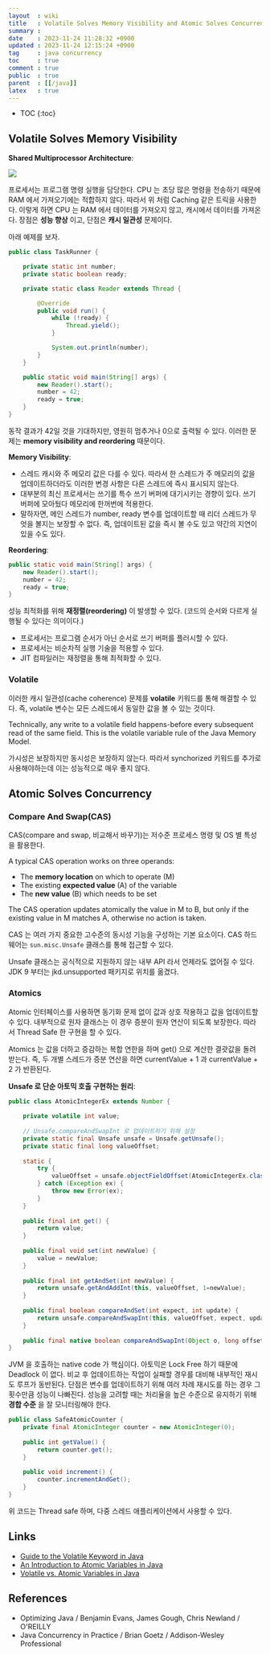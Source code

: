 ```yaml
---
layout  : wiki
title   : Volatile Solves Memory Visibility and Atomic Solves Concurrency
summary : 
date    : 2023-11-24 11:28:32 +0900
updated : 2023-11-24 12:15:24 +0900
tag     : java concurrency
toc     : true
comment : true
public  : true
parent  : [[/java]]
latex   : true
---
```

* TOC
{:toc}

## Volatile Solves Memory Visibility

__Shared Multiprocessor Architecture__:

![](/resource/wiki/java-atomic/cache-memory.png)

프로세서는 프로그램 명령 실행을 담당한다. CPU 는 초당 많은 명령을 전송하기 때문에 RAM 에서 가져오기에는 적합하지 않다.
따라서 위 처럼 Caching 같은 트릭을 사용한다. 이렇게 하면 CPU 는 RAM 에서 데이터를 가져오지 않고, 캐시에서 데이터를 가져온다.
장점은 __성능 향상__ 이고, 단점은 __캐시 일관성__ 문제이다.

아래 예제를 보자.

```java
public class TaskRunner {

    private static int number;
    private static boolean ready;

    private static class Reader extends Thread {

        @Override
        public void run() {
            while (!ready) {
                Thread.yield();
            }

            System.out.println(number);
        }
    }

    public static void main(String[] args) {
        new Reader().start();
        number = 42;
        ready = true;
    }
}
```

동작 결과가 42일 것을 기대하지만, 영원히 멈추거나 0으로 출력될 수 있다. 이러한 문제는 __memory visibility and reordering__ 때문이다.

__Memory Visibility__:
- 스레드 캐시와 주 메모리 값은 다를 수 있다. 따라서 한 스레드가 주 메모리의 값을 업데이트하더라도 이러한 변경 사항은 다른 스레드에 즉시 표시되지 않는다.
- 대부분의 최신 프로세서는 쓰기를 특수 쓰기 버퍼에 대기시키는 경향이 있다. 쓰기 버퍼에 모아뒀다 메모리에 한꺼번에 적용한다.
- 말하자면, 메인 스레드가 number, ready 변수를 업데이트할 때 리더 스레드가 무엇을 볼지는 보장할 수 없다. 즉, 업데이트된 값을 즉시 볼 수도 있고 약간의 지연이 있을 수도 있다.

__Reordering__:

```java
public static void main(String[] args) { 
    new Reader().start();
    number = 42; 
    ready = true; 
}
```

성능 최적화를 위해 __재정렬(reordering)__ 이 발생할 수 있다. (코드의 순서와 다르게 실행될 수 있다는 의미이다.)

- 프로세서는 프로그램 순서가 아닌 순서로 쓰기 버퍼를 플러시할 수 있다. 
- 프로세서는 비순차적 실행 기술을 적용할 수 있다. 
- JIT 컴파일러는 재정렬을 통해 최적화할 수 있다.

### Volatile

이러한 캐시 일관성(cache coherence) 문제를 __volatile__ 키워드를 통해 해결할 수 있다.
즉, volatile 변수는 모든 스레드에서 동일한 값을 볼 수 있는 것이다.

Technically, any write to a volatile field happens-before every subsequent read of the same field. This is the volatile variable rule of the Java Memory Model.

가시성은 보장하지만 동시성은 보장하지 않는다. 따라서 synchorized 키워드를 추가로 사용해야하는데 이는 성능적으로 매우 좋지 않다.

## Atomic Solves Concurrency

### Compare And Swap(CAS)

CAS(compare and swap, 비교해서 바꾸기)는 저수준 프로세스 명령 및 OS 별 특성을 활용한다.

A typical CAS operation works on three operands:

- The __memory location__ on which to operate (M)
- The existing __expected value__ (A) of the variable
- The __new value__ (B) which needs to be set

The CAS operation updates atomically the value in M to B, but only if the existing value in M matches A, otherwise no action is taken.

CAS 는 여러 가지 중요한 고수준의 동시성 기능을 구성하는 기본 요소이다. CAS 하드웨어는 `sun.misc.Unsafe` 클래스를 통해 접근할 수 있다.

Unsafe 클래스는 공식적으로 지원하지 않는 내부 API 라서 언제라도 없어질 수 있다. JDK 9 부터는 jkd.unsupported 패키지로 위치를 옮겼다.

### Atomics

Atomic 인터페이스를 사용하면 동기화 문제 없이 값과 상호 작용하고 값을 업데이트할 수 있다. 내부적으로 원자 클래스는 이 경우 증분이 원자 연산이 되도록 보장한다.
따라서 Thread Safe 한 구현을 할 수 있다.

Atomics 는 값을 더하고 증감하는 복합 연한을 하며 get() 으로 계산한 결괏값을 돌려받는다.
즉, 두 개별 스레드가 증분 연산을 하면 currentValue + 1 과 currentValue + 2 가 반환된다.

__Unsafe 로 단순 아토믹 호출 구현하는 원리__:

```java
public class AtomicIntegerEx extends Number {
    
    private volatile int value;
    
    // Unsafe.compareAndSwapInt 로 업데이트하기 위해 설정
    private static final Unsafe unsafe = Unsafe.getUnsafe();
    private static final long valueOffset;
    
    static {
        try {
            valueOffset = unsafe.objectFieldOffset(AtomicIntegerEx.class.getDeclaredField("value"));
        } catch (Exception ex) {
            throw new Error(ex);
        }
    }
    
    public final int get() {
        return value;
    }
    
    public final void set(int newValue) {
        value = newValue;
    }
    
    public final int getAndSet(int newValue) {
        return unsafe.getAndAddInt(this, valueOffset, 1=newValue);
    }
    
    public final boolean compareAndSet(int expect, int update) {
        return unsafe.compareAndSwapInt(this, valueOffset, expect, update);
    }
    
    public final native boolean compareAndSwapInt(Object o, long offset, int expected, int x);
}
```

JVM 을 호출하는 native code 가 핵심이다. 아토믹은 Lock Free 하기 때문에 Deadlock 이 없다.
비교 후 업데이트하는 작업이 실패할 경우를 대비해 내부적인 재시도 루프가 동반된다. 단점은 변수를 업데이트하기 위해 여러 차례 재시도를 하는 경우 그 횟수만큼 성능이 나빠진다.
성능을 고려할 때는 처리율을 높은 수준으로 유지하기 위해 __경합 수준__ 을 잘 모니터링해야 한다.

```java
public class SafeAtomicCounter {
    private final AtomicInteger counter = new AtomicInteger(0);
    
    public int getValue() {
        return counter.get();
    }
    
    public void increment() {
        counter.incrementAndGet();
    }
}
```

위 코드는 Thread safe 하며, 다중 스레드 애플리케이션에서 사용할 수 있다.

## Links

- [Guide to the Volatile Keyword in Java](https://www.baeldung.com/java-volatile)
- [An Introduction to Atomic Variables in Java](https://www.baeldung.com/java-atomic-variables)
- [Volatile vs. Atomic Variables in Java](https://www.baeldung.com/java-volatile-vs-atomic)

## References

- Optimizing Java / Benjamin Evans, James Gough, Chris Newland / O'REILLY
- Java Concurrency in Practice / Brian Goetz / Addison-Wesley Professional